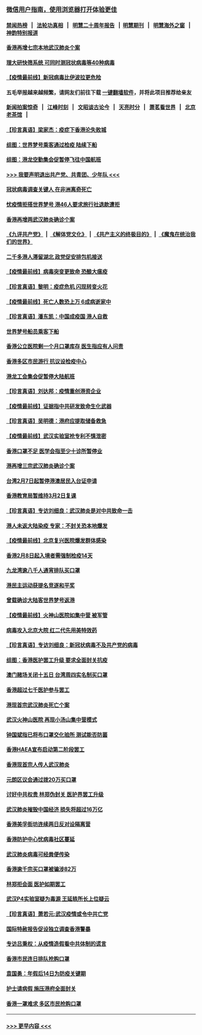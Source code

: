 ### [微信用户指南，使用浏览器打开体验更佳](https://github.com/gfw-breaker/banned-news1/blob/master/indexes/wechat-guide.md?t=0)
#### [禁闻热榜](热点新闻.md?t=0)  &nbsp;&nbsp;|&nbsp;&nbsp; [法轮功真相](https://github.com/gfw-breaker/truth/blob/master/README.md?t=0) &nbsp;&nbsp;|&nbsp;&nbsp; [明慧二十周年报告](https://github.com/gfw-breaker/mh-reports/blob/master/README.md?t=0) &nbsp;&nbsp;|&nbsp;&nbsp;[明慧期刊](https://github.com/gfw-breaker/mh-qikan) &nbsp;&nbsp;|&nbsp;&nbsp; [明慧海外之窗](https://github.com/gfw-breaker/mh-news/blob/master/README.md?t=0) &nbsp;&nbsp;|&nbsp;&nbsp; [神韵特别报道](https://github.com/gfw-breaker/mh-news/blob/master/shenyun.md?t=0)
#### [香港再增七宗本地武汉肺炎个案](../pages/nsc415/n11862405.md?t=02121955) 
#### [理大研快筛系统 可同时测冠状病毒等40种病毒](../pages/nsc415/n11862376.md?t=02121955) 
#### [【疫情最前线】新冠病毒比伊波拉更危险](../pages/nsc415/n11862199.md?t=02121955) 
#### 五毛举报越来越频繁，请网友们前往下载 [一键翻墙软件](https://github.com/gfw-breaker/ssr-accounts)，并将此项目推荐给亲友
#### [新闻拍案惊奇](https://github.com/gfw-breaker/banned-news1/blob/master/pages/link4.md) &nbsp;&nbsp;|&nbsp;&nbsp; [江峰时刻](https://github.com/gfw-breaker/banned-news1/blob/master/pages/link4.md) &nbsp;&nbsp;|&nbsp;&nbsp; [文昭谈古论今](https://github.com/gfw-breaker/banned-news1/blob/master/pages/link4.md) &nbsp;&nbsp;|&nbsp;&nbsp; [天亮时分](https://github.com/gfw-breaker/banned-news1/blob/master/pages/link4.md) &nbsp;&nbsp;|&nbsp;&nbsp; [萧茗看世界](https://github.com/gfw-breaker/banned-news1/blob/master/pages/link4.md) &nbsp;&nbsp;|&nbsp;&nbsp; [北京老茶馆](https://github.com/gfw-breaker/banned-news1/blob/master/pages/link4.md) &nbsp;&nbsp;|&nbsp;&nbsp; 
#### [【珍言真语】梁家杰：疫症下香港沦失败城](../pages/nsc415/n11861588.md?t=02121955) 
#### [组图：世界梦号乘客通过检疫 陆续下船](../pages/nsc415/n11858302.md?t=02121955) 
#### [组图：港龙空勤集会促暂停飞往中国航班](../pages/nsc415/n11858190.md?t=02121955) 
#### [>>> 我要声明退出共产党、共青团、少年队 <<<](https://github.com/begood0513/goodnews/blob/master/quit/letter.md) 
#### [冠状病毒调查关键人 在非洲离奇死亡](../pages/nsc415/n11859798.md?t=02121955) 
#### [忧疫情拒搭世界梦号 港46人要求旅行社退款遭拒](../pages/nsc415/n11859849.md?t=02121955) 
#### [香港再增两武汉肺炎确诊个案](../pages/nsc415/n11859833.md?t=02121955) 
#### [《九评共产党》](https://github.com/begood0513/9ping.md/blob/master/README.md) &nbsp;|&nbsp; [《解体党文化》](../../../../jtdwh.md/blob/master/README.md)  &nbsp;|&nbsp; [《共产主义的终极目的》](../../../../gczydzjmd.md/blob/master/README.md) &nbsp;|&nbsp; [《魔鬼在统治我们的世界》](../../../../mgztzwmdsj.md/blob/master/README.md) 
#### [二千多港人滞留湖北 政党促安排包机接送](../pages/nsc415/n11859831.md?t=02121955) 
#### [【疫情最前线】病毒突变更致命 恐酿大瘟疫](../pages/nsc415/n11859604.md?t=02121955) 
#### [【珍言真语】黎明：疫症危机 闪现转变火花](../pages/nsc415/n11859199.md?t=02121955) 
#### [【疫情最前线】死亡人数恐上万 6成病逝家中](../pages/nsc415/n11856687.md?t=02121955) 
#### [【珍言真语】潘东凯：中国成疫国 港人自救](../pages/nsc415/n11856962.md?t=02121955) 
#### [世界梦号船员乘客下船](../pages/nsc415/n11856883.md?t=02121955) 
#### [香港公立医院剩一个月口罩库存 医生指应有人问责](../pages/nsc415/n11856875.md?t=02121955) 
#### [香港多区市民游行 抗议设检疫中心](../pages/nsc415/n11856866.md?t=02121955) 
#### [港龙工会集会促暂停大陆航班](../pages/nsc415/n11856840.md?t=02121955) 
#### [【珍言真语】刘达邦：疫情重创港资企业](../pages/nsc415/n11854274.md?t=02121955) 
#### [【疫情最前线】证据指中共研发致命生化武器](../pages/nsc415/n11853087.md?t=02121955) 
#### [【珍言真语】吴明德：港府应提取储备救急](../pages/nsc415/n11852734.md?t=02121955) 
#### [【疫情最前线】武汉实验室抢专利不慎泄密](../pages/nsc415/n11850310.md?t=02121955) 
#### [香港口罩不足 医学会指至少十诊所暂停业](../pages/nsc415/n11850301.md?t=02121955) 
#### [港再增三宗武汉肺炎确诊个案](../pages/nsc415/n11850328.md?t=02121955) 
#### [台湾2月7日起暂停港澳居民入台证申请](../pages/nsc415/n11850304.md?t=02121955) 
#### [香港教育局暂维持3月2日复课](../pages/nsc415/n11850260.md?t=02121955) 
#### [【珍言真语】专访刘细良：武汉肺炎是对中共致命一击](../pages/nsc415/n11849934.md?t=02121955) 
#### [港人未返大陆染疫 专家：不封关恐本地爆发](../pages/nsc415/n11848021.md?t=02121955) 
#### [【疫情最前线】北京复兴医院爆发群体感染](../pages/nsc415/n11847626.md?t=02121955) 
#### [香港2月8日起入境者需强制检疫14天](../pages/nsc415/n11847658.md?t=02121955) 
#### [九龙湾逾八千人通宵排队买口罩](../pages/nsc415/n11847647.md?t=02121955) 
#### [港民主运动获提名竞逐和平奖](../pages/nsc415/n11847633.md?t=02121955) 
#### [曾载确诊大陆客世界梦号返港](../pages/nsc415/n11847608.md?t=02121955) 
#### [【疫情最前线】火神山医院如集中营 被军管](../pages/nsc415/n11847524.md?t=02121955) 
#### [病毒攻入北京大院 红二代先用美特效药](../pages/nsc415/n11847427.md?t=02121955) 
#### [【珍言真语】专访刘细良：新冠状病毒不及共产党的病毒](../pages/nsc415/n11847164.md?t=02121955) 
#### [组图：香港医护罢工升级 要求全面封关抗疫](../pages/nsc415/n11844107.md?t=02121955) 
#### [澳门赌场关闭十五日 台湾周四实名制买口罩](../pages/nsc415/n11845083.md?t=02121955) 
#### [香港超过七千医护参与罢工](../pages/nsc415/n11845051.md?t=02121955) 
#### [港现首宗武汉肺炎死亡个案](../pages/nsc415/n11844998.md?t=02121955) 
#### [武汉火神山医院 再现小汤山集中营模式](../pages/nsc415/n11844763.md?t=02121955) 
#### [钟国斌指已将布口罩交化验所 测试能否防菌](../pages/nsc415/n11842783.md?t=02121955) 
#### [香港HAEA宣布启动第二阶段罢工](../pages/nsc415/n11842723.md?t=02121955) 
#### [香港现首宗人传人武汉肺炎](../pages/nsc415/n11842766.md?t=02121955) 
#### [元朗区议会通过拨20万买口罩](../pages/nsc415/n11842754.md?t=02121955) 
#### [讨好中共权贵 林郑伪封关 医护界罢工升级](../pages/nsc415/n11842359.md?t=02121955) 
#### [武汉肺炎摧毁中国经济 损失将超过16万亿](../pages/nsc415/n11839723.md?t=02121955) 
#### [香港美孚街坊连续两日反对设隔离营](../pages/nsc415/n11839962.md?t=02121955) 
#### [香港防护中心忧病毒社区蔓延](../pages/nsc415/n11839933.md?t=02121955) 
#### [武汉肺炎病毒可经粪便传染](../pages/nsc415/n11839939.md?t=02121955) 
#### [香港逾千宗买口罩被骗涉82万](../pages/nsc415/n11839914.md?t=02121955) 
#### [林郑拒会面 医护如期罢工](../pages/nsc415/n11839892.md?t=02121955) 
#### [武汉P4实验室疑为毒源 王延轶所长上位疑云](../pages/nsc415/n11835543.md?t=02121955) 
#### [【珍言真语】萧若元:武汉疫情或令中共亡党](../pages/nsc415/n11829394.md?t=02121955) 
#### [国际特赦报告促设独立调查香港警暴](../pages/nsc415/n11833845.md?t=02121955) 
#### [专访吕秉权：从疫情造假看中共体制的谎言](../pages/nsc415/n11833813.md?t=02121955) 
#### [香港市民连日排队抢购口罩](../pages/nsc415/n11833794.md?t=02121955) 
#### [袁国勇：年假后14日为防疫关键期](../pages/nsc415/n11831088.md?t=02121955) 
#### [护士请病假 施压港府全面封关](../pages/nsc415/n11831030.md?t=02121955) 
#### [香港一罩难求 多区市民抢购口罩](../pages/nsc415/n11831002.md?t=02121955) 

----
#### [ >>> 更早内容 <<< ](../indexes/nsc415-earlier.md)
